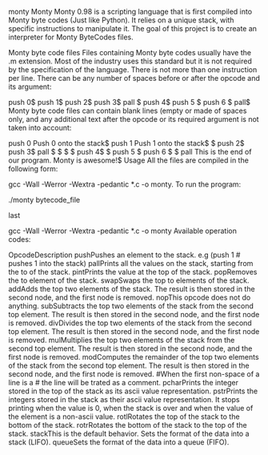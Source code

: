 monty
Monty
Monty 0.98 is a scripting language that is first compiled into Monty byte codes (Just like Python). It relies on a unique stack, with specific instructions to manipulate it. The goal of this project is to create an interpreter for Monty ByteCodes files.

Monty byte code files
Files containing Monty byte codes usually have the .m extension. Most of the industry uses this standard but it is not required by the specification of the language. There is not more than one instruction per line. There can be any number of spaces before or after the opcode and its argument:

 push 0$
push 1$
push 2$
  push 3$
                   pall    $
push 4$
    push 5    $
      push    6        $
pall$
Monty byte code files can contain blank lines (empty or made of spaces only, and any additional text after the opcode or its required argument is not taken into account:

push 0 Push 0 onto the stack$
push 1 Push 1 onto the stack$
$
push 2$
  push 3$
                   pall    $
$
$
                           $
push 4$
$
    push 5    $
      push    6        $
$
pall This is the end of our program. Monty is awesome!$
Usage
All the files are compiled in the following form:

 gcc -Wall -Werror -Wextra -pedantic *.c -o monty.
To run the program:

 ./monty bytecode_file
 
last

gcc -Wall -Werror -Wextra -pedantic *.c -o monty
Available operation codes:

OpcodeDescription
pushPushes an element to the stack. e.g (push 1 # pushes 1 into the stack)
pallPrints all the values on the stack, starting from the to of the stack.
pintPrints the value at the top of the stack.
popRemoves the to element of the stack.
swapSwaps the top to elements of the stack.
addAdds the top two elements of the stack. The result is then stored in the second node, and the first node is removed.
nopThis opcode does not do anything.
subSubtracts the top two elements of the stack from the second top element. The result is then stored in the second node, and the first node is removed.
divDivides the top two elements of the stack from the second top element. The result is then stored in the second node, and the first node is removed.
mulMultiplies the top two elements of the stack from the second top element. The result is then stored in the second node, and the first node is removed.
modComputes the remainder of the top two elements of the stack from the second top element. The result is then stored in the second node, and the first node is removed.
#When the first non-space of a line is a # the line will be trated as a comment.
pcharPrints the integer stored in the top of the stack as its ascii value representation.
pstrPrints the integers stored in the stack as their ascii value representation. It stops printing when the value is 0, when the stack is over and when the value of the element is a non-ascii value.
rotlRotates the top of the stack to the bottom of the stack.
rotrRotates the bottom of the stack to the top of the stack.
stackThis is the default behavior. Sets the format of the data into a stack (LIFO).
queueSets the format of the data into a queue (FIFO).
